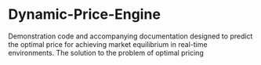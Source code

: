 # Dynamic-Price-Engine
Demonstration code and accompanying documentation designed to predict the optimal price for achieving market equilibrium in real-time environments. The solution to the problem of optimal pricing
